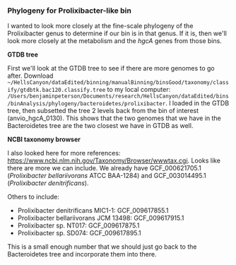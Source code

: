### Phylogeny for Prolixibacter-like bin

I wanted to look more closely at the fine-scale phylogeny of the Prolixibacter genus to determine if our bin is in that genus.
If it is, then we'll look more closely at the metabolism and the *hgcA* genes from those bins.

**GTDB tree**

First we'll look at the GTDB tree to see if there are more genomes to go after.
Download `~/HellsCanyon/dataEdited/binning/manualBinning/binsGood/taxonomy/classify/gtdbtk.bac120.classify.tree` to my local computer: `/Users/benjaminpeterson/Documents/research/HellsCanyon/dataEdited/bins/binAnalysis/phylogeny/bacteroidetes/prolixibacter`.
I loaded in the GTDB tree, then subsetted the tree 2 levels back from the bin of interest (anvio_hgcA_0130).
This shows that the two genomes that we have in the Bacteroidetes tree are the two closest we have in GTDB as well.


**NCBI taxonomy browser**

I also looked here for more references:
https://www.ncbi.nlm.nih.gov/Taxonomy/Browser/wwwtax.cgi.
Looks like there are more we can include.
We already have GCF_000621705.1 (*Prolixibacter bellariivorans* ATCC BAA-1284) and GCF_003014495.1 (*Prolixibacter denitrificans*).

Others to include:
- Prolixibacter denitrificans MIC1-1: GCF_009617855.1
- Prolixibacter bellariivorans JCM 13498: GCF_009617915.1
- Prolixibacter sp. NT017: GCF_009617875.1
- Prolixibacter sp. SD074: GCF_009617895.1

This is a small enough number that we should just go back to the Bacteroidetes tree and incorporate them into there. 
